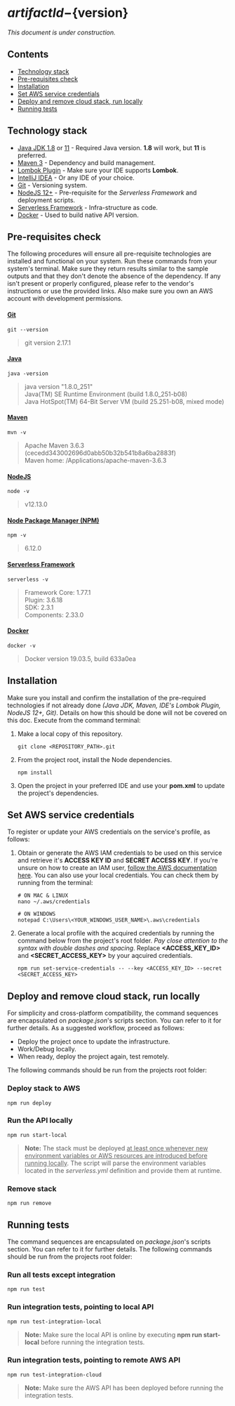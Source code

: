 # ${artifactId}-${version}

*This document is under construction.*

## Contents
* [Technology stack](#technology-stack)
* [Pre-requisites check](#pre-requisites-check)
* [Installation](#installation)
* [Set AWS service credentials](#set-aws-service-credentials)
* [Deploy and remove cloud stack, run locally](#deploy-and-remove-cloud-stack-run-locally)
* [Running tests](#running-tests)

## Technology stack
* [Java JDK 1.8](https://www.oracle.com/java/technologies/javase-jdk8-downloads.html) or [11](https://www.oracle.com/java/technologies/javase-jdk11-downloads.html) - Required Java version. **1.8** will work, but **11** is preferred. 
* [Maven 3](https://maven.apache.org/) - Dependency and build management.
* [Lombok Plugin](https://projectlombok.org/) - Make sure your IDE supports **Lombok**.
* [IntelliJ IDEA](https://www.jetbrains.com/) - Or any IDE of your choice.
* [Git](https://git-scm.com/) - Versioning system.
* [NodeJS 12+](https://nodejs.org/en/download/) - Pre-requisite for the *Serverless Framework* and deployment scripts.
* [Serverless Framework](https://www.serverless.com/framework/docs/getting-started/) - Infra-structure as code.
* [Docker](https://www.docker.com/get-started) - Used to build native API version.

## Pre-requisites check
The following procedures will ensure all pre-requisite technologies are installed and functional
on your system. Run these commands from your system's terminal. Make sure they return results similar
to the sample outputs and that they don't denote the absence of the dependency. If any isn't present 
or properly configured, please refer to the vendor's instructions or use the provided links. Also 
make sure you own an AWS account with development permissions.

#### [Git](https://git-scm.com/book/en/v2/Getting-Started-Installing-Git)
```
git --version
```
> git version 2.17.1

#### [Java](https://www3.ntu.edu.sg/home/ehchua/programming/howto/JDK_Howto.html)
```
java -version
```
> java version "1.8.0_251"\
> Java(TM) SE Runtime Environment (build 1.8.0_251-b08)\
> Java HotSpot(TM) 64-Bit Server VM (build 25.251-b08, mixed mode)

#### [Maven](https://mkyong.com/maven/how-to-install-maven-in-windows/)
```
mvn -v
```
> Apache Maven 3.6.3 (cecedd343002696d0abb50b32b541b8a6ba2883f)\
> Maven home: /Applications/apache-maven-3.6.3

#### [NodeJS](https://nodejs.org/en/download/)
```
node -v
```
> v12.13.0

#### [Node Package Manager (NPM)](https://nodejs.org/en/download/)
```
npm -v
```
> 6.12.0

#### [Serverless Framework](https://www.serverless.com/framework/docs/providers/aws/guide/installation/)
```
serverless -v
```
> Framework Core: 1.77.1\
> Plugin: 3.6.18\
> SDK: 2.3.1\
> Components: 2.33.0

#### [Docker](https://docs.docker.com/get-docker/)
```
docker -v
```
> Docker version 19.03.5, build 633a0ea

## Installation
Make sure you install and confirm the installation of the pre-required technologies if not already
done *(Java JDK, Maven, IDE's Lombok Plugin, NodeJS 12+, Git)*. Details on how this should be done
will not be covered on this doc. Execute from the command terminal:

1. Make a local copy of this repository.
    ```
    git clone <REPOSITORY_PATH>.git
    ```
2. From the project root, install the Node dependencies.
    ```
    npm install
    ```
3. Open the project in your preferred IDE and use your **pom.xml** to update the project's dependencies.


## Set AWS service credentials
To register or update your AWS credentials on the service's profile, as follows:

1. Obtain or generate the AWS IAM credentials to be used on this service and retrieve 
   it's **ACCESS KEY ID** and **SECRET ACCESS KEY**. If you're unsure on how to create an IAM user,
   [follow the AWS documentation here](https://docs.aws.amazon.com/IAM/latest/UserGuide/id_users_create.html).
   You can also use your local credentials. You can check them by running from the terminal:
   ```
   # ON MAC & LINUX
   nano ~/.aws/credentials
   
   # ON WINDOWS
   notepad C:\Users\<YOUR_WINDOWS_USER_NAME>\.aws\credentials
    ```

2. Generate a local profile with the acquired credentials by running the 
   command below from the project's root folder. *Pay close attention to the syntax with double 
   dashes and spacing*. Replace **<ACCESS_KEY_ID>** and **<SECRET_ACCESS_KEY>** by your aqcuired 
   credentials.

    ```
    npm run set-service-credentials -- --key <ACCESS_KEY_ID> --secret <SECRET_ACCESS_KEY>
    ```

## Deploy and remove cloud stack, run locally
For simplicity and cross-platform compatibility, the command sequences are encapsulated on 
*package.json*'s scripts section. You can refer to it for further details. As a suggested 
workflow, proceed as follows:
* Deploy the project once to update the infrastructure.
* Work/Debug locally.
* When ready, deploy the project again, test remotely.

The following commands should be run from the projects root folder:

### Deploy stack to AWS
```
npm run deploy
```

### Run the API locally
```
npm run start-local
```
> **Note:** The stack must be deployed <ins>at least once whenever new environment variables 
> or AWS resources are introduced before running locally</ins>. The script will parse the environment 
> variables located in the *serverless.yml* definition and provide them at runtime.

### Remove stack
```
npm run remove
```

## Running tests
The command sequences are encapsulated on *package.json*'s scripts section. You can refer to it for 
further details. The following commands should be run from the projects root folder:

### Run all tests except integration
```
npm run test
```

### Run integration tests, pointing to local API
```
npm run test-integration-local
```
> **Note:** Make sure the local API is online by executing **npm run start-local** before running
> the integration tests.

### Run integration tests, pointing to remote AWS API
```
npm run test-integration-cloud
```
> **Note:** Make sure the AWS API has been deployed before running the integration tests.
